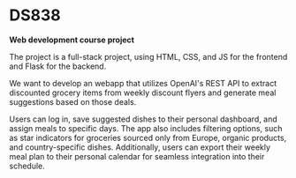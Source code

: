 # DS838
**Web development course project**

The project is a full-stack project, using HTML, CSS, and JS for the frontend and Flask for the backend.  

We want to develop an webapp that utilizes OpenAI's REST API to extract discounted grocery items from weekly discount flyers and generate meal suggestions based on those deals.

Users can log in, save suggested dishes to their personal dashboard, and assign meals to specific days. The app also includes filtering options, such as star indicators for groceries sourced only from Europe, organic products, and country-specific dishes. Additionally, users can export their weekly meal plan to their personal calendar for seamless integration into their schedule. 
